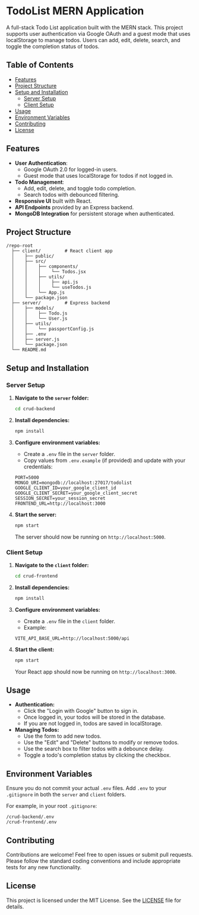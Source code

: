 # TodoList MERN Application

A full-stack Todo List application built with the MERN stack. This project supports user authentication via Google OAuth and a guest mode that uses localStorage to manage todos. Users can add, edit, delete, search, and toggle the completion status of todos.

## Table of Contents

- [Features](#features)
- [Project Structure](#project-structure)
- [Setup and Installation](#setup-and-installation)
  - [Server Setup](#server-setup)
  - [Client Setup](#client-setup)
- [Usage](#usage)
- [Environment Variables](#environment-variables)
- [Contributing](#contributing)
- [License](#license)

## Features

- **User Authentication**:
  - Google OAuth 2.0 for logged-in users.
  - Guest mode that uses localStorage for todos if not logged in.
- **Todo Management**:
  - Add, edit, delete, and toggle todo completion.
  - Search todos with debounced filtering.
- **Responsive UI** built with React.
- **API Endpoints** provided by an Express backend.
- **MongoDB Integration** for persistent storage when authenticated.

## Project Structure

```
/repo-root
  ├── client/         # React client app
  │    ├── public/
  │    ├── src/
  │    │    ├── components/
  │    │    │    └── Todos.jsx
  │    │    ├── utils/
  │    │    │    ├── api.js
  │    │    │    └── useTodos.js
  │    │    └── App.js
  │    └── package.json
  ├── server/         # Express backend
  │    ├── models/
  │    │    ├── Todo.js
  │    │    └── User.js
  │    ├── utils/
  │    │    └── passportConfig.js
  │    ├── .env
  │    ├── server.js
  │    └── package.json
  └── README.md
```

## Setup and Installation

### Server Setup

1. **Navigate to the `server` folder:**

   ```bash
   cd crud-backend
   ```

2. **Install dependencies:**

   ```bash
   npm install
   ```

3. **Configure environment variables:**

   - Create a `.env` file in the `server` folder.
   - Copy values from `.env.example` (if provided) and update with your credentials:

   ```env
   PORT=5000
   MONGO_URI=mongodb://localhost:27017/todolist
   GOOGLE_CLIENT_ID=your_google_client_id
   GOOGLE_CLIENT_SECRET=your_google_client_secret
   SESSION_SECRET=your_session_secret
   FRONTEND_URL=http://localhost:3000
   ```

4. **Start the server:**

   ```bash
   npm start
   ```

   The server should now be running on `http://localhost:5000`.

### Client Setup

1. **Navigate to the `client` folder:**

   ```bash
   cd crud-frontend
   ```

2. **Install dependencies:**

   ```bash
   npm install
   ```

3. **Configure environment variables:**

   - Create a `.env` file in the `client` folder.
   - Example:

   ```env
   VITE_API_BASE_URL=http://localhost:5000/api
   ```

4. **Start the client:**

   ```bash
   npm start
   ```

   Your React app should now be running on `http://localhost:3000`.

## Usage

- **Authentication:**
  - Click the "Login with Google" button to sign in.
  - Once logged in, your todos will be stored in the database.
  - If you are not logged in, todos are saved in localStorage.
- **Managing Todos:**
  - Use the form to add new todos.
  - Use the "Edit" and "Delete" buttons to modify or remove todos.
  - Use the search box to filter todos with a debounce delay.
  - Toggle a todo's completion status by clicking the checkbox.

## Environment Variables

Ensure you do not commit your actual `.env` files. Add `.env` to your `.gitignore` in both the `server` and `client` folders.

For example, in your root `.gitignore`:

```
/crud-backend/.env
/crud-frontend/.env
```

## Contributing

Contributions are welcome! Feel free to open issues or submit pull requests. Please follow the standard coding conventions and include appropriate tests for any new functionality.

## License

This project is licensed under the MIT License. See the [LICENSE](LICENSE) file for details.
